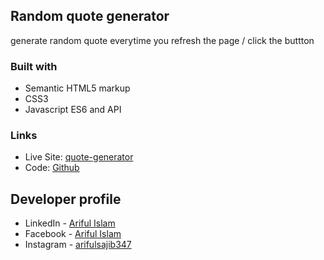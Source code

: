 ## Random quote generator
generate random quote everytime you refresh the page / click the buttton

### Built with
- Semantic HTML5 markup
- CSS3
- Javascript ES6 and API

### Links

- Live Site: [quote-generator](https://arifulsajib.github.io/tips-calculator-app/)
- Code: [Github](https://github.com/arifulsajib/tips-calculator-app)




## Developer profile

- LinkedIn - [Ariful Islam](https://www.linkedin.com/in/arifulsajib/)
- Facebook - [Ariful Islam](https://www.facebook.com/arifulsajib347/)
- Instagram - [arifulsajib347](https://www.instagram.com/arifulsajib347/)
